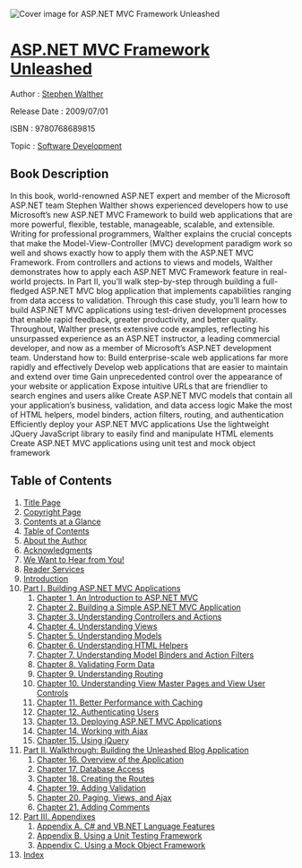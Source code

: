 ![Cover image for ASP.NET MVC Framework Unleashed](https://imgdetail.ebookreading.net/cover/cover/software_development/EB9780768689815.jpg)

[ASP.NET MVC Framework Unleashed](https://ebookreading.net/view/book/ASP.NET+MVC+Framework+Unleashed-EB9780768689815_1.html "ASP.NET MVC Framework Unleashed")
====================================================================================================================

Author : [Stephen Walther](https://ebookreading.net/search/author/Stephen+Walther)

Release Date : 2009/07/01

ISBN : 9780768689815

Topic : [Software Development](https://ebookreading.net/search/category/software-development)

Book Description
-----------------

In this book, world-renowned ASP.NET expert and member of the Microsoft ASP.NET team Stephen Walther shows experienced developers how to use Microsoft’s new ASP.NET MVC Framework to build web applications that are more powerful, flexible, testable, manageable, scalable, and extensible.
Writing for professional programmers, Walther explains the crucial concepts that make the Model-View-Controller (MVC) development paradigm work so well and shows exactly how to apply them with the ASP.NET MVC Framework. From controllers and actions to views and models, Walther demonstrates how to apply each ASP.NET MVC Framework feature in real-world projects.
In Part II, you’ll walk step-by-step through building a full-fledged ASP.NET MVC blog application that implements capabilities ranging from data access to validation. Through this case study, you’ll learn how to build ASP.NET MVC applications using test-driven development processes that enable rapid feedback, greater productivity, and better quality.
Throughout, Walther presents extensive code examples, reflecting his unsurpassed experience as an ASP.NET instructor, a leading commercial developer, and now as a member of Microsoft’s ASP.NET development team.
Understand how to:
Build enterprise-scale web applications far more rapidly and effectively
Develop web applications that are easier to maintain and extend over time
Gain unprecedented control over the appearance of your website or application
Expose intuitive URLs that are friendlier to search engines and users alike
Create ASP.NET MVC models that contain all your application’s business, validation, and data access logic
Make the most of HTML helpers, model binders, action filters, routing, and authentication
Efficiently deploy your ASP.NET MVC applications
Use the lightweight JQuery JavaScript library to easily find and manipulate HTML elements
Create ASP.NET MVC applications using unit test and mock object framework
              
Table of Contents
-----------------

1. [Title Page](https://ebookreading.net/view/book/ASP.NET+MVC+Framework+Unleashed-EB9780768689815_2.html)
1. [Copyright Page](https://ebookreading.net/view/book/ASP.NET+MVC+Framework+Unleashed-EB9780768689815_2.html#id371224)
1. [Contents at a Glance](https://ebookreading.net/view/book/ASP.NET+MVC+Framework+Unleashed-EB9780768689815_3.html#tocg-ct)
1. [Table of Contents](https://ebookreading.net/view/book/ASP.NET+MVC+Framework+Unleashed-EB9780768689815_4.html#contents-ct)
1. [About the Author](https://ebookreading.net/view/book/ASP.NET+MVC+Framework+Unleashed-EB9780768689815_5.html)
1. [Acknowledgments](https://ebookreading.net/view/book/ASP.NET+MVC+Framework+Unleashed-EB9780768689815_6.html)
1. [We Want to Hear from You!](https://ebookreading.net/view/book/ASP.NET+MVC+Framework+Unleashed-EB9780768689815_7.html)
1. [Reader Services](https://ebookreading.net/view/book/ASP.NET+MVC+Framework+Unleashed-EB9780768689815_8.html)
1. [Introduction](https://ebookreading.net/view/book/ASP.NET+MVC+Framework+Unleashed-EB9780768689815_9.html)
1. [Part I. Building ASP.NET MVC Applications](https://ebookreading.net/view/book/ASP.NET+MVC+Framework+Unleashed-EB9780768689815_10.html)
    1. [Chapter 1. An Introduction to ASP.NET MVC](https://ebookreading.net/view/book/ASP.NET+MVC+Framework+Unleashed-EB9780768689815_11.html)
    1. [Chapter 2. Building a Simple ASP.NET MVC Application](https://ebookreading.net/view/book/ASP.NET+MVC+Framework+Unleashed-EB9780768689815_12.html)
    1. [Chapter 3. Understanding Controllers and Actions](https://ebookreading.net/view/book/ASP.NET+MVC+Framework+Unleashed-EB9780768689815_13.html)
    1. [Chapter 4. Understanding Views](https://ebookreading.net/view/book/ASP.NET+MVC+Framework+Unleashed-EB9780768689815_14.html)
    1. [Chapter 5. Understanding Models](https://ebookreading.net/view/book/ASP.NET+MVC+Framework+Unleashed-EB9780768689815_15.html)
    1. [Chapter 6. Understanding HTML Helpers](https://ebookreading.net/view/book/ASP.NET+MVC+Framework+Unleashed-EB9780768689815_16.html)
    1. [Chapter 7. Understanding Model Binders and Action Filters](https://ebookreading.net/view/book/ASP.NET+MVC+Framework+Unleashed-EB9780768689815_17.html)
    1. [Chapter 8. Validating Form Data](https://ebookreading.net/view/book/ASP.NET+MVC+Framework+Unleashed-EB9780768689815_18.html)
    1. [Chapter 9. Understanding Routing](https://ebookreading.net/view/book/ASP.NET+MVC+Framework+Unleashed-EB9780768689815_19.html)
    1. [Chapter 10. Understanding View Master Pages and View User Controls](https://ebookreading.net/view/book/ASP.NET+MVC+Framework+Unleashed-EB9780768689815_20.html)
    1. [Chapter 11. Better Performance with Caching](https://ebookreading.net/view/book/ASP.NET+MVC+Framework+Unleashed-EB9780768689815_21.html)
    1. [Chapter 12. Authenticating Users](https://ebookreading.net/view/book/ASP.NET+MVC+Framework+Unleashed-EB9780768689815_22.html)
    1. [Chapter 13. Deploying ASP.NET MVC Applications](https://ebookreading.net/view/book/ASP.NET+MVC+Framework+Unleashed-EB9780768689815_23.html)
    1. [Chapter 14. Working with Ajax](https://ebookreading.net/view/book/ASP.NET+MVC+Framework+Unleashed-EB9780768689815_24.html)
    1. [Chapter 15. Using jQuery](https://ebookreading.net/view/book/ASP.NET+MVC+Framework+Unleashed-EB9780768689815_25.html)
1. [Part II. Walkthrough: Building the Unleashed Blog Application](https://ebookreading.net/view/book/ASP.NET+MVC+Framework+Unleashed-EB9780768689815_26.html)
    1. [Chapter 16. Overview of the Application](https://ebookreading.net/view/book/ASP.NET+MVC+Framework+Unleashed-EB9780768689815_27.html)
    1. [Chapter 17. Database Access](https://ebookreading.net/view/book/ASP.NET+MVC+Framework+Unleashed-EB9780768689815_28.html)
    1. [Chapter 18. Creating the Routes](https://ebookreading.net/view/book/ASP.NET+MVC+Framework+Unleashed-EB9780768689815_29.html)
    1. [Chapter 19. Adding Validation](https://ebookreading.net/view/book/ASP.NET+MVC+Framework+Unleashed-EB9780768689815_30.html)
    1. [Chapter 20. Paging, Views, and Ajax](https://ebookreading.net/view/book/ASP.NET+MVC+Framework+Unleashed-EB9780768689815_31.html)
    1. [Chapter 21. Adding Comments](https://ebookreading.net/view/book/ASP.NET+MVC+Framework+Unleashed-EB9780768689815_32.html)
1. [Part III. Appendixes](https://ebookreading.net/view/book/ASP.NET+MVC+Framework+Unleashed-EB9780768689815_33.html)
    1. [Appendix A. C# and VB.NET Language Features](https://ebookreading.net/view/book/ASP.NET+MVC+Framework+Unleashed-EB9780768689815_34.html)
    1. [Appendix B. Using a Unit Testing Framework](https://ebookreading.net/view/book/ASP.NET+MVC+Framework+Unleashed-EB9780768689815_35.html)
    1. [Appendix C. Using a Mock Object Framework](https://ebookreading.net/view/book/ASP.NET+MVC+Framework+Unleashed-EB9780768689815_36.html)
1. [Index](https://ebookreading.net/view/book/ASP.NET+MVC+Framework+Unleashed-EB9780768689815_37.html)
